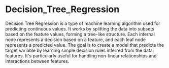 # Decision_Tree_Regression
Decision Tree Regression is a type of machine learning algorithm used for predicting continuous values. It works by splitting the data into subsets based on the feature values, forming a tree-like structure. Each internal node represents a decision based on a feature, and each leaf node represents a predicted value. The goal is to create a model that predicts the target variable by learning simple decision rules inferred from the data features. It's particularly useful for handling non-linear relationships and interactions between features.
